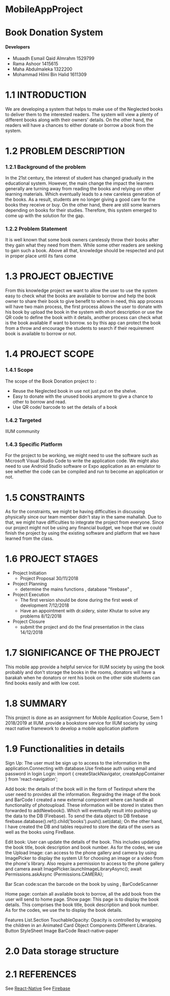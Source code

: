 # MobileAppProject
# Book Donation System

#### Developers
* Muaadh Esmail Qaid Almrahm 1529799 
* Rama Ashoor 1415615
* Maha Abdulmaleka 1322200
* Mohammad Hilmi Bin Halid 1611309

# 1.1    INTRODUCTION 
We are developing a system that helps to make use of the Neglected books to deliver them to the interested readers. The system will view a plenty of different books along with their owners' details. On the other hand, the readers will have a chances to either donate or borrow a book from the system.   
# 1.2    PROBLEM DESCRIPTION
### 1.2.1    Background of the problem 
In the 21st century, the interest of student has changed gradually in the educational system.
However, the main change the impact the learners generally are turning away from reading the books and relying on other learning materials. 
Which eventually leads to a new careless generation of the books. 
As a result, students are no longer giving a good care for the books they receive or buy. 
On the other hand, there are still some learners depending on books for their studies. 
Therefore, this system emerged to come up with the solution for the gap. 

### 1.2.2    Problem Statement
 It is well known that some book owners carelessly throw their books after they gain what they need from them.
 While some other readers are seeking to gain such a book.
 Above all that, knowledge should be respected and put in proper place until its fans come
# 1.3    PROJECT OBJECTIVE 
 From this knowledge  project we want to  allow the user to use the system easy to check what the books are available to borrow and help the book owner to share their book to give benefit to whom in need, this app process will have two main process, the first process allows the user to donate with his book by upload the book in the system with short description or use the QR code to define the book with it details, another process can check what is the book available if want to borrow. so by this app can protect the book from a throw and encourage the students to search if their requirement book is available to borrow or not.
# 1.4    PROJECT SCOPE 
### 1.4.1    Scope 
The scope of the Book Donation project to :
- Reuse the Neglected book in use not just put on the shelve.
- Easy to donate with the unused books anymore to give a chance to other to borrow and read.
- Use QR code/ barcode to set the details of a book
### 1.4.2    Targeted 
IIUM community
     
### 1.4.3    Specific Platform
 For the project to be working, we might need to use the software such as Microsoft Visual Studio Code to write the application code. We might also need to use Android Studio software or Expo application as an emulator to see whether the code can be compiled and run to become an application or not.
     
# 1.5    CONSTRAINTS 
 As for the constraints, we might be having difficulties in discussing physically since our team member didn't stay in the same mahallah. Due to that, we might have difficulties to integrate the project from everyone. Since our project might not be using any financial budget, we hope that we could finish the project by using the existing software and platform that we have learned from the class.
     
# 1.6     PROJECT STAGES 
 - Project Initiation
      - Project Proposal 30/11/2018
 - Project Planning
      - determine the mains functions , database "firebase" , 
 - Project Execution
      - The first version should be done during the first week of development 7/12/2018
      - Have an appointment with dr.sidery, sister Khutar to solve any problems 8/12/2018
 - Project Closure
      - submit the project and do the final presentation in the class 14/12/2018

# 1.7    SIGNIFICANCE OF THE PROJECT 
 This mobile app provide a helpful service for IIUM society by using the book probably and don't storage the books in the rooms, donators will have a barakah when he donators or rent his book on the other side students can find books easily and with low cost.

# 1.8    SUMMARY 
 This project is done as an assignment for Mobile Application Course, Sem 1 2018/2019 at IIUM.
provide a bookstore service for IIUM society by using react native framework to develop a mobile application platform
# 1.9    Functionalities in details 

Sign Up: The user must be sign up to access to the information in the application.Connecting with database.Use firebase auth using email and password in login 
Login:
import { createStackNavigator, createAppContainer } from 'react-navigation';
 
 
Add book:
 the details  of the book will in the form of Textinput where the user need to provides all the information. Regraidng the image of the book and BarCode I created a new external component where can handle all functionality of photoupload. These information will be stored in states then forwarded to addNewbook(). Which will eventually result into pushing up the data to the DB (Firebase). 
To send the data object to DB firebase 
firebase.database().ref().child('books').push().set(data);
On the other hand, I have created the DB and tables required to store the data of the users as well as the books using FireBase.
 
Edit book:
User can update the details of the book. This includes updating the book title, book description and book number. As for the codes, we use the 
Upload Image:
 can access to the phone gallery and camera by using ImagePicker to display the system UI for choosing an image or a video from the phone's library.
Also require a permission to access to the phone gallery and camera
await ImagePicker.launchImageLibraryAsync();
await Permissions.askAsync (Permissions.CAMERA);
 
Bar Scan code:scan the barcode on the book by using , BarCodeScanner
 
Home page: contain all available book to borrow, all the add book from the user will send to home page.
Show page: This page is to display the book details. This comprises the book title, book description and book number. As for the codes, we use the <Text> to display the book details.

Features
List.Section
TouchableOpacity: Opacity is controlled by wrapping the children in an Animated
Card
Object 
Components 
Different Libraries.
Button
StyleSheet
Image
BarCode
React-native-paper

# 2.0    Data storage structure

# 2.1    REFERENCES
See [React-Native](https://facebook.github.io/react-native/docs/getting-started)
See [Firebase](https://firebase.google.com/docs/)
